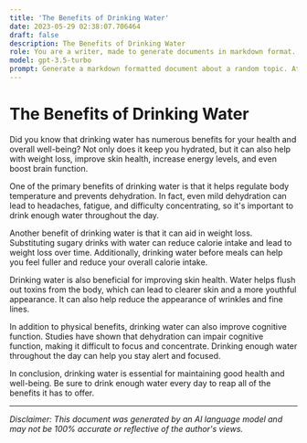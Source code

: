 ```yaml
---
title: 'The Benefits of Drinking Water'
date: 2023-05-29 02:38:07.706464
draft: false
description: The Benefits of Drinking Water
role: You are a writer, made to generate documents in markdown format. It is very important that all of the documents you generate are in valid markdown format.
model: gpt-3.5-turbo
prompt: Generate a markdown formatted document about a random topic. At the bottom, include a disclaimer explaining that the document was generated by you. The first line of the document should be the title. Make sure that the entire document is in proper markdown format, using a mix of various tags to make the document visually appealing.
---
```


# The Benefits of Drinking Water

Did you know that drinking water has numerous benefits for your health and overall well-being? Not only does it keep you hydrated, but it can also help with weight loss, improve skin health, increase energy levels, and even boost brain function.

One of the primary benefits of drinking water is that it helps regulate body temperature and prevents dehydration. In fact, even mild dehydration can lead to headaches, fatigue, and difficulty concentrating, so it's important to drink enough water throughout the day.

Another benefit of drinking water is that it can aid in weight loss. Substituting sugary drinks with water can reduce calorie intake and lead to weight loss over time. Additionally, drinking water before meals can help you feel fuller and reduce your overall calorie intake.

Drinking water is also beneficial for improving skin health. Water helps flush out toxins from the body, which can lead to clearer skin and a more youthful appearance. It can also help reduce the appearance of wrinkles and fine lines.

In addition to physical benefits, drinking water can also improve cognitive function. Studies have shown that dehydration can impair cognitive function, making it difficult to focus and concentrate. Drinking enough water throughout the day can help you stay alert and focused.

In conclusion, drinking water is essential for maintaining good health and well-being. Be sure to drink enough water every day to reap all of the benefits it has to offer.

---

*Disclaimer: This document was generated by an AI language model and may not be 100% accurate or reflective of the author's views.*